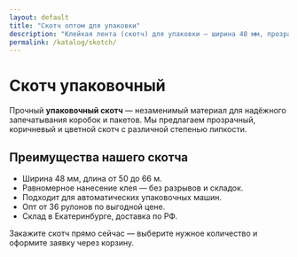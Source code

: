 ```yaml
---
layout: default
title: "Скотч оптом для упаковки"
description: "Клейкая лента (скотч) для упаковки — ширина 48 мм, прозрачный и коричневый. Опт от 36 рулонов."
permalink: /katalog/skotch/
---
```


<h1>Скотч упаковочный</h1>
<p>Прочный <strong>упаковочный скотч</strong> — незаменимый материал для надёжного запечатывания коробок и пакетов. Мы предлагаем прозрачный, коричневый и цветной скотч с различной степенью липкости.</p>

<h2>Преимущества нашего скотча</h2>
<ul>
  <li>Ширина 48 мм, длина от 50 до 66 м.</li>
  <li>Равномерное нанесение клея — без разрывов и складок.</li>
  <li>Подходит для автоматических упаковочных машин.</li>
  <li>Опт от 36 рулонов по выгодной цене.</li>
  <li>Склад в Екатеринбурге, доставка по РФ.</li>
</ul>

<p>Закажите скотч прямо сейчас — выберите нужное количество и оформите заявку через корзину.</p>
